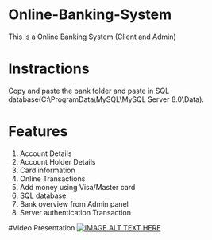 # Online-Banking-System
This is a Online Banking System (Client and Admin)

# Instractions
Copy and paste the bank folder and paste in SQL database(C:\ProgramData\MySQL\MySQL Server 8.0\Data).

# Features
1. Account Details
2. Account Holder Details
3. Card information
4. Online Transactions
5. Add money using Visa/Master card
6. SQL database
7. Bank overview from Admin panel
8. Server authentication  Transaction

#Video Presentation
[![IMAGE ALT TEXT HERE](https://img.youtube.com/vi/bhB4rEYkYIA/0.jpg)](https://youtu.be/bhB4rEYkYIA)
